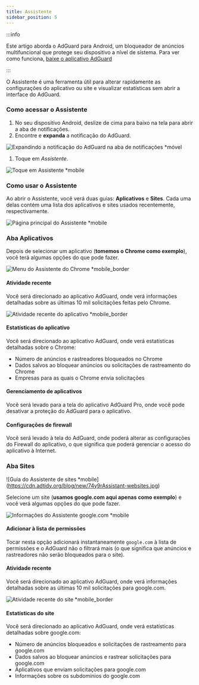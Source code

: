 ```yaml
---
title: Assistente
sidebar_position: 5
---
```


:::info

Este artigo aborda o AdGuard para Android, um bloqueador de anúncios multifuncional que protege seu dispositivo a nível de sistema. Para ver como funciona, [baixe o aplicativo AdGuard](https://agrd.io/download-kb-adblock)

:::

O Assistente é uma ferramenta útil para alterar rapidamente as configurações do aplicativo ou site e visualizar estatísticas sem abrir a interface do AdGuard.

### Como acessar o Assistente

1. No seu dispositivo Android, deslize de cima para baixo na tela para abrir a aba de notificações.
2. Encontre e **expanda** a notificação do AdGuard.

![Expandindo a notificação do AdGuard na aba de notificações \*móvel](https://cdn.adtidy.org/blog/new/jkksbhassistant-shade.png)

1. Toque em _Assistente_.

![Toque em Assistente \*mobile](https://cdn.adtidy.org/blog/new/1qvlhassistant-tap-assistant.jpg)

### Como usar o Assistente

Ao abrir o Assistente, você verá duas guias: **Aplicativos** e **Sites**. Cada uma delas contém uma lista dos aplicativos e sites usados recentemente, respectivamente.

![Página principal do Assistente \*mobile](https://cdn.adtidy.org/blog/new/i5mljAssistant-main.jpg)

### Aba Aplicativos

Depois de selecionar um aplicativo (**tomemos o Chrome como exemplo**), você terá algumas opções do que pode fazer.

![Menu do Assistente do Chrome \*mobile\_border](https://cdn.adtidy.org/blog/new/e1sr4Chrome-assistant.jpg)

#### Atividade recente

Você será direcionado ao aplicativo AdGuard, onde verá informações detalhadas sobre as últimas 10 mil solicitações feitas pelo Chrome.

![Atividade recente do aplicativo \*mobile\_border](https://cdn.adtidy.org/blog/new/66hpechrome-recent-activity.png)

#### Estatísticas do aplicativo

Você será direcionado ao aplicativo AdGuard, onde verá estatísticas detalhadas sobre o Chrome:

- Número de anúncios e rastreadores bloqueados no Chrome
- Dados salvos ao bloquear anúncios ou solicitações de rastreamento do Chrome
- Empresas para as quais o Chrome envia solicitações

#### Gerenciamento de aplicativos

Você será levado para a tela do aplicativo AdGuard Pro, onde você pode desativar a proteção do AdGuard para o aplicativo.

#### Configurações de firewall

Você será levado à tela do AdGuard, onde poderá alterar as configurações do Firewall do aplicativo, o que significa que poderá gerenciar o acesso do aplicativo à Internet.

### Aba Sites

![Guia do Assistente de sites \*mobile] (https://cdn.adtidy.org/blog/new/74y9rAssistant-websites.jpg)

Selecione um site (**usamos google.com aqui apenas como exemplo**) e você verá algumas opções do que pode fazer.

![Informações do Assistente google.com \*mobile](https://cdn.adtidy.org/blog/new/tht0tgoogle-com-assistant.jpg)

#### Adicionar à lista de permissões

Tocar nesta opção adicionará instantaneamente `google.com` à lista de permissões e o AdGuard não o filtrará mais (o que significa que anúncios e rastreadores não serão bloqueados para o site).

#### Atividade recente

Você será direcionado ao aplicativo AdGuard, onde verá informações detalhadas sobre as últimas 10 mil solicitações para google.com.

![Atividade recente do site \*mobile\_border](https://cdn.adtidy.org/blog/new/xq7f3assistant-website-recent-activity.png)

#### Estatísticas do site

Você será direcionado ao aplicativo AdGuard, onde verá estatísticas detalhadas sobre google.com:

- Número de anúncios bloqueados e solicitações de rastreamento para google.com
- Dados salvos ao bloquear anúncios e rastrear solicitações para google.com
- Aplicativos que enviam solicitações para google.com
- Informações sobre os subdomínios do google.com

